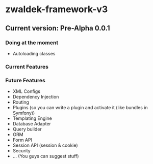 # zwaldek-framework-v3

## Current version: Pre-Alpha 0.0.1

### Doing at the moment
- Autoloading classes

### Current Features


### Future Features
- XML Configs
- Dependency Injection
- Routing
- Plugins (so you can write a plugin and activate it (like bundles in Symfony))
- Templating Engine
- Database Adapter
- Query builder
- ORM
- Form API
- Session API (session & cookie)
- Security
- ... (You guys can suggest stuff)
